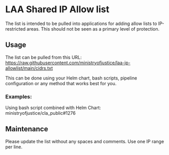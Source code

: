 # LAA Shared IP Allow list
The list is intended to be pulled into applications for adding allow lists to IP-restricted areas. This should not be seen as a primary level of protection.

## Usage
The list can be pulled from this URL: https://raw.githubusercontent.com/ministryofjustice/laa-ip-allowlist/main/cidrs.txt

This can be done using your Helm chart, bash scripts, pipeline configuration or any method that works best for you.

### Examples:

Using bash script combined with Helm Chart: ministryofjustice/cla_public#1276

## Maintenance
Please update the list without any spaces and comments. Use one IP range per line.
